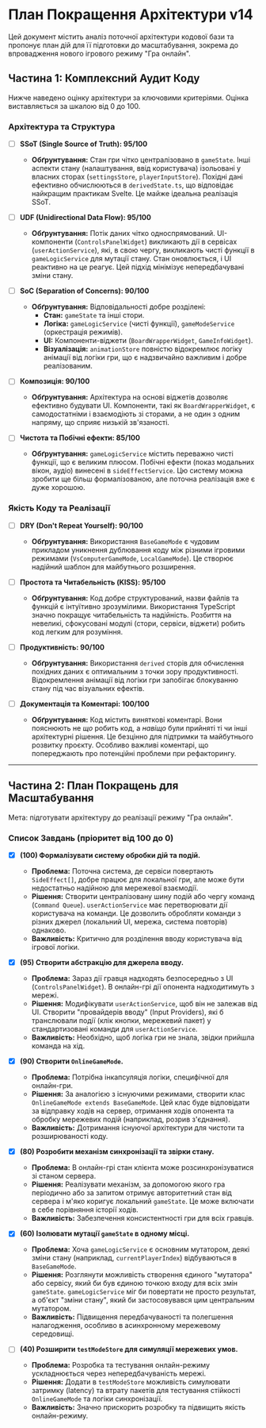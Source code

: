 # План Покращення Архітектури v14

Цей документ містить аналіз поточної архітектури кодової бази та пропонує план дій для її підготовки до масштабування, зокрема до впровадження нового ігрового режиму "Гра онлайн".

## Частина 1: Комплексний Аудит Коду

Нижче наведено оцінку архітектури за ключовими критеріями. Оцінка виставляється за шкалою від 0 до 100.

### Архітектура та Структура

- [ ] **SSoT (Single Source of Truth): 95/100**
  - **Обґрунтування:** Стан гри чітко централізовано в `gameState`. Інші аспекти стану (налаштування, ввід користувача) ізольовані у власних сторах (`settingsStore`, `playerInputStore`). Похідні дані ефективно обчислюються в `derivedState.ts`, що відповідає найкращим практикам Svelte. Це майже ідеальна реалізація SSoT.

- [ ] **UDF (Unidirectional Data Flow): 95/100**
  - **Обґрунтування:** Потік даних чітко односпрямований. UI-компоненти (`ControlsPanelWidget`) викликають дії в сервісах (`userActionService`), які, в свою чергу, викликають чисті функції в `gameLogicService` для мутації стану. Стан оновлюється, і UI реактивно на це реагує. Цей підхід мінімізує непередбачувані зміни стану.

- [ ] **SoC (Separation of Concerns): 90/100**
  - **Обґрунтування:** Відповідальності добре розділені:
    - **Стан:** `gameState` та інші стори.
    - **Логіка:** `gameLogicService` (чисті функції), `gameModeService` (оркестрація режимів).
    - **UI:** Компоненти-віджети (`BoardWrapperWidget`, `GameInfoWidget`).
    - **Візуалізація:** `animationStore` повністю відокремлює логіку анімації від логіки гри, що є надзвичайно важливим і добре реалізованим.

- [ ] **Композиція: 90/100**
  - **Обґрунтування:** Архітектура на основі віджетів дозволяє ефективно будувати UI. Компоненти, такі як `BoardWrapperWidget`, є самодостатніми і взаємодіють зі сторами, а не один з одним напряму, що сприяє низькій зв'язаності.

- [ ] **Чистота та Побічні ефекти: 85/100**
  - **Обґрунтування:** `gameLogicService` містить переважно чисті функції, що є великим плюсом. Побічні ефекти (показ модальних вікон, аудіо) винесені в `sideEffectService`. Цю систему можна зробити ще більш формалізованою, але поточна реалізація вже є дуже хорошою.

### Якість Коду та Реалізації

- [ ] **DRY (Don't Repeat Yourself): 90/100**
  - **Обґрунтування:** Використання `BaseGameMode` є чудовим прикладом уникнення дублювання коду між різними ігровими режимами (`VsComputerGameMode`, `LocalGameMode`). Це створює надійний шаблон для майбутнього розширення.

- [ ] **Простота та Читабельність (KISS): 95/100**
  - **Обґрунтування:** Код добре структурований, назви файлів та функцій є інтуїтивно зрозумілими. Використання TypeScript значно покращує читабельність та надійність. Розбиття на невеликі, сфокусовані модулі (стори, сервіси, віджети) робить код легким для розуміння.

- [ ] **Продуктивність: 90/100**
  - **Обґрунтування:** Використання `derived` сторів для обчислення похідних даних є оптимальним з точки зору продуктивності. Відокремлення анімації від логіки гри запобігає блокуванню стану під час візуальних ефектів.

- [ ] **Документація та Коментарі: 100/100**
  - **Обґрунтування:** Код містить виняткові коментарі. Вони пояснюють не *що* робить код, а *навіщо* були прийняті ті чи інші архітектурні рішення. Це безцінно для підтримки та майбутнього розвитку проєкту. Особливо важливі коментарі, що попереджають про потенційні проблеми при рефакторингу.

---

## Частина 2: План Покращень для Масштабування

Мета: підготувати архітектуру до реалізації режиму "Гра онлайн".

### Список Завдань (пріоритет від 100 до 0)

- [x] **(100) Формалізувати систему обробки дій та подій.**
  - **Проблема:** Поточна система, де сервіси повертають `SideEffect[]`, добре працює для локальної гри, але може бути недостатньо надійною для мережевої взаємодії.
  - **Рішення:** Створити централізовану шину подій або чергу команд (`Command Queue`). `userActionService` має перетворювати дії користувача на команди. Це дозволить обробляти команди з різних джерел (локальний UI, мережа, система повторів) однаково.
  - **Важливість:** Критично для розділення вводу користувача від ігрової логіки.

- [x] **(95) Створити абстракцію для джерела вводу.**
  - **Проблема:** Зараз дії гравця надходять безпосередньо з UI (`ControlsPanelWidget`). В онлайн-грі дії опонента надходитимуть з мережі.
  - **Рішення:** Модифікувати `userActionService`, щоб він не залежав від UI. Створити "провайдерів вводу" (Input Providers), які б транслювали події (клік кнопки, мережевий пакет) у стандартизовані команди для `userActionService`.
  - **Важливість:** Необхідно, щоб логіка гри не знала, звідки прийшла команда на хід.

- [x] **(90) Створити `OnlineGameMode`.**
  - **Проблема:** Потрібна інкапсуляція логіки, специфічної для онлайн-гри.
  - **Рішення:** За аналогією з існуючими режимами, створити клас `OnlineGameMode extends BaseGameMode`. Цей клас буде відповідати за відправку ходів на сервер, отримання ходів опонента та обробку мережевих подій (наприклад, розрив з'єднання).
  - **Важливість:** Дотримання існуючої архітектури для чистоти та розширюваності коду.

- [x] **(80) Розробити механізм синхронізації та звірки стану.**
  - **Проблема:** В онлайн-грі стан клієнта може розсинхронізуватися зі станом сервера.
  - **Рішення:** Реалізувати механізм, за допомогою якого гра періодично або за запитом отримує авторитетний стан від сервера і м'яко коригує локальний `gameState`. Це може включати в себе порівняння історії ходів.
  - **Важливість:** Забезпечення консистентності гри для всіх гравців.

- [x] **(60) Ізолювати мутації `gameState` в одному місці.**
  - **Проблема:** Хоча `gameLogicService` є основним мутатором, деякі зміни стану (наприклад, `currentPlayerIndex`) відбуваються в `BaseGameMode`.
  - **Рішення:** Розглянути можливість створення єдиного "мутатора" або сервісу, який би був єдиною точкою входу для всіх змін `gameState`. `gameLogicService` міг би повертати не просто результат, а об'єкт "зміни стану", який би застосовувався цим центральним мутатором.
  - **Важливість:** Підвищення передбачуваності та полегшення налагодження, особливо в асинхронному мережевому середовищі.

- [ ] **(40) Розширити `testModeStore` для симуляції мережевих умов.**
  - **Проблема:** Розробка та тестування онлайн-режиму ускладнюється через непередбачуваність мережі.
  - **Рішення:** Додати в `testModeStore` можливість симулювати затримку (latency) та втрату пакетів для тестування стійкості `OnlineGameMode` та логіки синхронізації.
  - **Важливість:** Значно прискорить розробку та підвищить якість онлайн-режиму.
